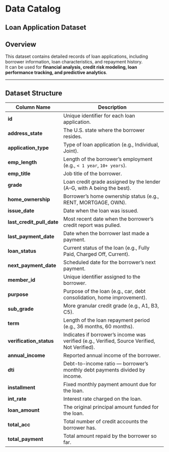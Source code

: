 # Data Catalog

## Loan Application Dataset

## Overview
This dataset contains detailed records of loan applications, including borrower information, loan characteristics, and repayment history.  
It can be used for **financial analysis, credit risk modeling, loan performance tracking, and predictive analytics**.

---

## Dataset Structure

| Column Name           | Description                                                                 |
|------------------------|-----------------------------------------------------------------------------|
| **id**                 | Unique identifier for each loan application.                               |
| **address_state**       | The U.S. state where the borrower resides.                                |
| **application_type**    | Type of loan application (e.g., Individual, Joint).                       |
| **emp_length**          | Length of the borrower’s employment (e.g., `< 1 year`, `10+ years`).      |
| **emp_title**           | Job title of the borrower.                                                |
| **grade**               | Loan credit grade assigned by the lender (A–G, with A being the best).    |
| **home_ownership**      | Borrower’s home ownership status (e.g., RENT, MORTGAGE, OWN).             |
| **issue_date**          | Date when the loan was issued.                                            |
| **last_credit_pull_date** | Most recent date when the borrower’s credit report was pulled.          |
| **last_payment_date**   | Date when the borrower last made a payment.                               |
| **loan_status**         | Current status of the loan (e.g., Fully Paid, Charged Off, Current).      |
| **next_payment_date**   | Scheduled date for the borrower’s next payment.                           |
| **member_id**           | Unique identifier assigned to the borrower.                               |
| **purpose**             | Purpose of the loan (e.g., car, debt consolidation, home improvement).    |
| **sub_grade**           | More granular credit grade (e.g., A1, B3, C5).                            |
| **term**                | Length of the loan repayment period (e.g., 36 months, 60 months).         |
| **verification_status** | Indicates if borrower’s income was verified (e.g., Verified, Source Verified, Not Verified). |
| **annual_income**       | Reported annual income of the borrower.                                   |
| **dti**                 | Debt-to-income ratio — borrower’s monthly debt payments divided by income.|
| **installment**         | Fixed monthly payment amount due for the loan.                            |
| **int_rate**            | Interest rate charged on the loan.                                        |
| **loan_amount**         | The original principal amount funded for the loan.                        |
| **total_acc**           | Total number of credit accounts the borrower has.                         |
| **total_payment**       | Total amount repaid by the borrower so far.                               |





